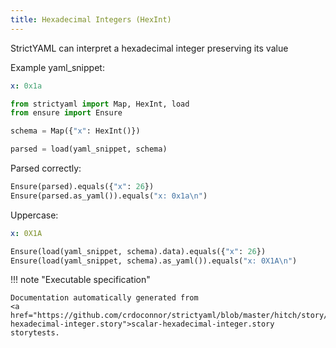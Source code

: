 ```yaml
---
title: Hexadecimal Integers (HexInt)
---
```



StrictYAML can interpret a hexadecimal integer
preserving its value 


Example yaml_snippet:

```yaml
x: 0x1a

```


```python
from strictyaml import Map, HexInt, load
from ensure import Ensure

schema = Map({"x": HexInt()})

parsed = load(yaml_snippet, schema)

```



Parsed correctly:


```python
Ensure(parsed).equals({"x": 26})
Ensure(parsed.as_yaml()).equals("x: 0x1a\n")

```




Uppercase:

```yaml
x: 0X1A

```


```python
Ensure(load(yaml_snippet, schema).data).equals({"x": 26})
Ensure(load(yaml_snippet, schema).as_yaml()).equals("x: 0X1A\n")

```







!!! note "Executable specification"

    Documentation automatically generated from 
    <a href="https://github.com/crdoconnor/strictyaml/blob/master/hitch/story/scalar-hexadecimal-integer.story">scalar-hexadecimal-integer.story
    storytests.